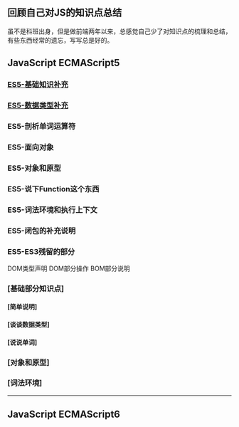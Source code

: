 ## 回顾自己对JS的知识点总结

虽不是科班出身，但是做前端两年以来，总感觉自己少了对知识点的梳理和总结，有些东西经常的遗忘，写写总是好的。

## JavaScript ECMAScript5
### [ES5-基础知识补充](es5/es5-basic/README.md)
### [ES5-数据类型补充](es5/es5-datatype/README.md)
### ES5-剖析单词运算符
### ES5-面向对象
### ES5-对象和原型
### ES5-说下Function这个东西
### ES5-词法环境和执行上下文
### ES5-闭包的补充说明
### ES5-ES3残留的部分


DOM类型声明
DOM部分操作
BOM部分说明


### [基础部分知识点]
#### [简单说明]
#### [谈谈数据类型]
#### [说说单词]


### [对象和原型]

### [词法环境]

---

## JavaScript ECMAScript6

